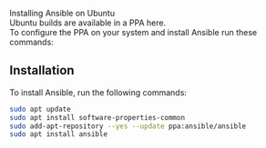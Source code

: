 Installing Ansible on Ubuntu
<br/>
Ubuntu builds are available in a PPA here.
<br/>
To configure the PPA on your system and install Ansible run these commands:
## Installation

To install Ansible, run the following commands:

```bash
sudo apt update
sudo apt install software-properties-common
sudo add-apt-repository --yes --update ppa:ansible/ansible
sudo apt install ansible
